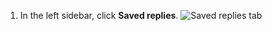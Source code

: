 1. In the left sidebar, click **Saved replies**.
   ![Saved replies tab](/assets/images/help/settings/saved-replies-tab.png)

